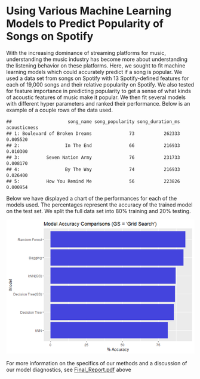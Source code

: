Using Various Machine Learning Models to Predict Popularity of Songs on
Spotify
================

With the increasing dominance of streaming platforms for music,
understanding the music industry has become more about understanding the
listening behavior on these platforms. Here, we sought to fit machine
learning models which could accurately predict if a song is popular. We
used a data set from songs on Spotify with 13 Spotify-defined features
for each of 19,000 songs and their relative popularity on Spotify. We
also tested for feature importance in predicting popularity to get a
sense of what kinds of acoustic features of music make it popular. We
then fit several models with different hyper parameters and ranked their
performance. Below is an example of a couple rows of the data used.

    ##                     song_name song_popularity song_duration_ms acousticness
    ## 1: Boulevard of Broken Dreams              73           262333     0.005520
    ## 2:                 In The End              66           216933     0.010300
    ## 3:          Seven Nation Army              76           231733     0.008170
    ## 4:                 By The Way              74           216933     0.026400
    ## 5:          How You Remind Me              56           223826     0.000954

Below we have displayed a chart of the performances for each of the
models used. The percentages represent the accuracy of the trained model
on the test set. We split the full data set into 80% training and 20%
testing.

![](README_files/figure-gfm/unnamed-chunk-2-1.png)<!-- -->

For more information on the specifics of our methods and a discussion of
our model diagnostics, see [Final\_Report.pdf](Final_Report.pdf) above
